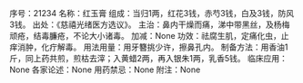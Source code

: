 序号：21234
名称：红玉膏
组成：当归1两，红花3钱，赤芍3钱，白及3钱，防风3钱。
出处：《慈禧光绪医方选议》。
主治：鼻内干燥而痛，涕中带黑丝，及杨梅顽疮，结毒臁疮，不论大小诸毒。
加减：None
功效：祛腐生肌，定痛化虫，止痒消肿，化疔解毒。
用法用量：用牙簪挑少许，擦鼻孔内。
制备方法：用香油1斤，同上药共煎，煎枯去滓；入黄蜡2两，再入银朱1两，乳香5钱。
临床应用：None
各家论述：None
用药禁忌：None
附注：None
